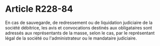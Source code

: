 # Article R228-84

En cas de sauvegarde, de redressement ou de liquidation judiciaire de la société débitrice, les avis et convocations destinés aux obligataires sont adressés aux représentants de la masse, selon le cas, par le représentant légal de la société ou l'administrateur ou le mandataire judiciaire.
